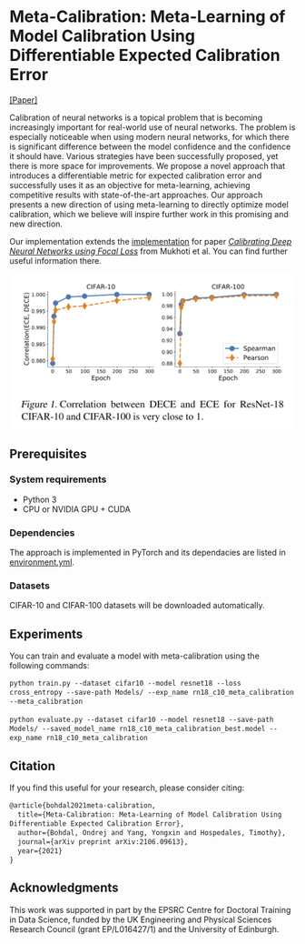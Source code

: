 # Meta-Calibration: Meta-Learning of Model Calibration Using Differentiable Expected Calibration Error

[[Paper]](https://arxiv.org/abs/2106.09613)

Calibration of neural networks is a topical problem that is becoming increasingly important for real-world use of neural networks. The problem is especially noticeable when using modern neural networks, for which there is significant difference between the model confidence and the confidence it should have. Various strategies have been successfully proposed, yet there is more space for improvements. We propose a novel approach that introduces a differentiable metric for expected calibration error and successfully uses it as an objective for meta-learning, achieving competitive results with state-of-the-art approaches. Our approach presents a new direction of using meta-learning to directly optimize model calibration, which we believe will inspire further work in this promising and new direction.

Our implementation extends the [implementation](https://github.com/torrvision/focal_calibration) for paper [*Calibrating Deep Neural Networks using Focal Loss*](https://arxiv.org/abs/2002.09437) from Mukhoti et al. You can find further useful information there.


<p align="center"><img src='DECEandECEcorrelations.png' width=700></p>

## Prerequisites

### System requirements
- Python 3
- CPU or NVIDIA GPU + CUDA

### Dependencies
The approach is implemented in PyTorch and its dependacies are listed in [environment.yml](environment.yml).

### Datasets
CIFAR-10 and CIFAR-100 datasets will be downloaded automatically.

## Experiments

You can train and evaluate a model with meta-calibration using the following commands:
```
python train.py --dataset cifar10 --model resnet18 --loss cross_entropy --save-path Models/ --exp_name rn18_c10_meta_calibration --meta_calibration

python evaluate.py --dataset cifar10 --model resnet18 --save-path Models/ --saved_model_name rn18_c10_meta_calibration_best.model --exp_name rn18_c10_meta_calibration
``` 

## Citation

If you find this useful for your research, please consider citing:
 ```
 @article{bohdal2021meta-calibration,
   title={Meta-Calibration: Meta-Learning of Model Calibration Using Differentiable Expected Calibration Error},
   author={Bohdal, Ondrej and Yang, Yongxin and Hospedales, Timothy},
   journal={arXiv preprint arXiv:2106.09613},
   year={2021}
}
 ```

## Acknowledgments

This work was supported in part by the EPSRC Centre for Doctoral Training in Data Science, funded by the UK Engineering and Physical Sciences Research Council (grant EP/L016427/1) and the University of Edinburgh.